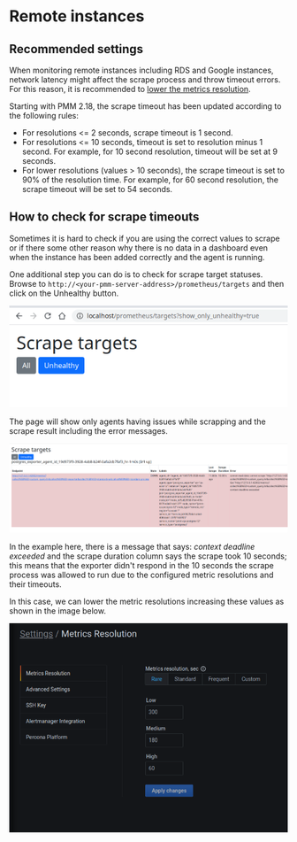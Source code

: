 # Remote instances

## Recommended settings

When monitoring remote instances including RDS and Google instances, network latency might affect the scrape process and throw timeout errors.
For this reason, it is recommended to [lower the metrics resolution](../../how-to/configure.md#metrics-resolution).

Starting with PMM 2.18, the scrape timeout has been updated according to the following rules:

- For resolutions <= 2 seconds, scrape timeout is 1 second.
- For resolutions <= 10 seconds, timeout is set to resolution minus 1 second. For example, for 10 second resolution, timeout will be set at 9 seconds.
- For lower resolutions (values > 10 seconds), the scrape timeout is set to 90% of the resolution time. For example, for 60 second resolution, the scrape timeout will be set to 54 seconds.

## How to check for scrape timeouts

Sometimes it is hard to check if you are using the correct values to scrape or if there some other reason why there is no data in a dashboard even when the instance has been added correctly and the agent is running.

One additional step you can do is to check for scrape target statuses. Browse to `http://<your-pmm-server-address>/prometheus/targets` and then click on the Unhealthy button.

![!image](../../images/scrape_targets_01.png)

The page will show only agents having issues while scrapping and the scrape result including the error messages.

![!image](../../images/scrape_targets_02.png)

In the example here, there is a message that says: *context deadline exceeded* and the scrape duration column says the scrape took 10 seconds; this means that the exporter didn't respond in the 10 seconds the scrape process was allowed to run due to the configured metric resolutions and their timeouts.

In this case, we can lower the metric resolutions increasing these values as shown in the image below.

![!image](../../images/scrape_targets_03.png)
